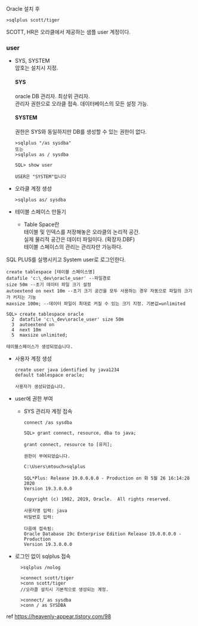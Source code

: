 Oracle 설치 후

    >sqlplus scott/tiger
    
SCOTT, HR은 오라클에서 제공하는 샘플 user 계정이다.

### user
- SYS, SYSTEM<br>
암호는 설치시 지정. 

    #### SYS
    oracle DB 관리자. 최상위 관리자.<br>
    관리자 권한으로 오라클 접속. 데이터베이스의 모든 설정 가능.

    #### SYSTEM
    권한은 SYS와 동일하지만 DB를 생성할 수 있는 권한이 없다.

      >sqlplus "/as sysdba"
      또는
      >sqlplus as / sysdba

      SQL> show user

      USER은 "SYSTEM"입니다
    
- 오라클 계정 생성

      >sqlplus as/ sysdba

- 테이블 스페이스 만들기

  - Table Space란<br>
    테이블 및 인덱스를 저장해놓은 오라클의 논리적 공간.<br>
    실제 물리적 공간은 데이터 파일이다. (확장자.DBF)<br>
    테이블 스페이스의 관리는 관리자만 가능하다.

SQL PLUS를 실행시키고 System user로 로그인한다.

    create tablespace [테이블 스페이스명]
    datafile 'c:\_dev\oracle_user' --파일경로
    size 50m --초기 데이터 파일 크기 설정
    autoextend on next 10m --초기 크기 공간을 모두 사용하는 경우 자동으로 파일의 크기가 커지는 기능
    maxsize 100m; --데이터 파일이 최대로 커질 수 있는 크기 지정. 기본값=unlimited

    SQL> create tablespace oracle
      2  datafile 'c:\_dev\oracle_user' size 50m
      3  autoextend on
      4  next 10m
      5  maxsize unlimited;

    테이블스페이스가 생성되었습니다.

- 사용자 계정 생성

      create user java identified by java1234
      default tablespace oracle;

      사용자가 생성되었습니다.

- user에 권한 부여
  - SYS 관리자 계정 접속
  
        connect /as sysdba

        SQL> grant connect, resource, dba to java;

        grant connect, resource to [유저];

        권한이 부여되었습니다.

        C:\Users\mtouch>sqlplus

        SQL*Plus: Release 19.0.0.0.0 - Production on 화 5월 26 16:14:28 2020
        Version 19.3.0.0.0

        Copyright (c) 1982, 2019, Oracle.  All rights reserved.

        사용자명 입력: java
        비밀번호 입력:

        다음에 접속됨:
        Oracle Database 19c Enterprise Edition Release 19.0.0.0.0 - Production
        Version 19.3.0.0.0

- 로그인 없이 sqlplus 접속

        >sqlplus /nolog

        >connect scott/tiger
        >conn scott/tiger
        //오라클 설치시 기본적으로 생성되는 계정.

        >connect/ as sysdba
        >conn / as SYSDBA
    
ref https://heavenly-appear.tistory.com/98
